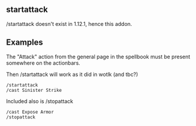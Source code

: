 ## startattack
/startattack doesn't exist in 1.12.1, hence this addon.
## Examples
The "Attack" action from the general page in the spellbook must be present somewhere on the actionbars.

Then /startattack will work as it did in wotlk (and tbc?)
```
/startattack
/cast Sinister Strike
```
Included also is /stopattack
```
/cast Expose Armor
/stopattack
```
